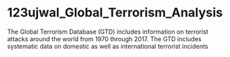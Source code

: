 # 123ujwal_Global_Terrorism_Analysis
The Global Terrorism Database (GTD) includes information on terrorist attacks around the world from 1970 through 2017. The GTD includes systematic data on domestic as well as international terrorist incidents
